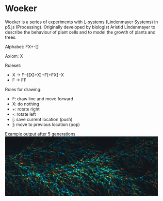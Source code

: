 Woeker
=========

Woeker is a series of experiments with L-systems (Lindenmayer Systems) in p5.js (Processing).
Originally developed by biologist Aristid Lindenmayer to describe the behaviour of plant cells and to model the growth of plants and trees.

Alphabet: FX+-[]

Axiom: X

Ruleset:
-	X -> F−[[X]+X]+F[+FX]−X
-	F -> FF

Rules for drawing:
-	F: draw line and move forward
-	X: do nothing
-	+: rotate right
-	-: rotate left
-	[: save current location (push)
-	]: move to previous location (pop)

Example output after 5 generations
![Alt text](img/woeker1.png?raw=true)
